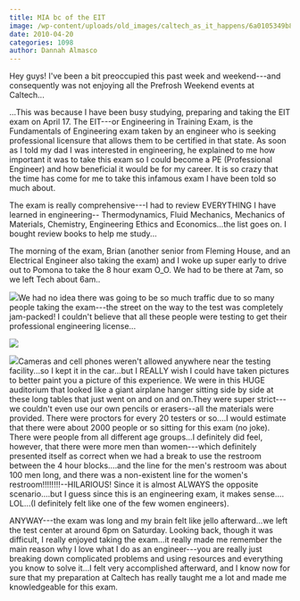 ```yaml
---
title: MIA bc of the EIT
image: /wp-content/uploads/old_images/caltech_as_it_happens/6a0105349b8251970b0134800250e1970c.jpg
date: 2010-04-20
categories: 1098
author: Dannah Almasco
---
```


Hey guys!
I've been a bit preoccupied this past week and weekend---and consequently was not enjoying all the Prefrosh Weekend events at Caltech...

...This was because I have been busy studying, preparing and taking the EIT exam on April 17. The EIT---or Engineering in Training Exam, is the Fundamentals of Engineering exam taken by an engineer who is seeking professional licensure that allows them to be certified in that state. As soon as I told my dad I was interested in engineering, he explained to me how important it was to take this exam so I could become a PE (Professional Engineer) and how beneficial it would be for my career. It is so crazy that the time has come for me to take this infamous exam I have been told so much about.

The exam is really comprehensive---I had to review EVERYTHING I have learned in engineering-- Thermodynamics, Fluid Mechanics, Mechanics of Materials, Chemistry, Engineering Ethics and Economics...the list goes on. I bought review books to help me study...

The morning of the exam, Brian (another senior from Fleming House, and an Electrical Engineer also taking the exam) and I woke up super early to drive out to Pomona to take the 8 hour exam O_O. We had to be there at 7am, so we left Tech about 6am..


![](/old_images/caltech_as_it_happens/6a0105349b8251970b01348002537e970c.jpg)We had no idea there was going to be so much traffic due to so many people taking the exam---the street on the way to the test was completely jam-packed! I couldn't believe that all these people were testing to get their professional engineering license...


![](/old_images/caltech_as_it_happens/6a0105349b8251970b013480025721970c.jpg)

![](/old_images/caltech_as_it_happens/6a0105349b8251970b0134800257eb970c.jpg)Cameras and cell phones weren't allowed anywhere near the testing facility...so I kept it in the car...but I REALLY wish I could have taken pictures to better paint you a picture of this experience. 
We were in this HUGE auditorium that looked like a giant airplane 
hanger sitting side by side at these long tables that just went on and on and on.They were super strict---we couldn't even use our own pencils or erasers--all the materials were provided. There were proctors for every 20 testers or so....I would estimate that there were about 2000 people or so sitting for this exam (no joke). 
There were people from all different age groups...I definitely did feel, however, that there were more men than women---which definitely presented itself as correct when we had a break to use the restroom between the 4 hour blocks....and the line for the men's restroom was about 100 men long, and there was a non-existent line for the women's restroom!!!!!!!!--HILARIOUS! Since it is almost ALWAYS the opposite scenario....but I guess since this is an engineering exam, it makes sense.... LOL...(I definitely felt like one of the few women engineers).

ANYWAY---the exam was long and my brain felt like jello afterward...we left the test center at around 6pm on Saturday. Looking back, though it was difficult, I really enjoyed taking the exam...it really made me remember the main reason why I love what I do as an engineer---you are really just breaking down complicated problems and using resources and everything you know to solve it...I felt very accomplished afterward, and I know now for sure that my preparation at Caltech has really taught me a lot and made me knowledgeable for this exam. 
